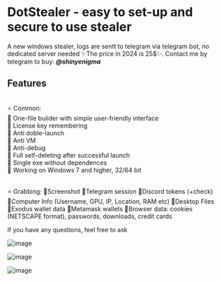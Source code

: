 # DotStealer - easy to set-up and secure to use stealer
A new windows stealer, logs are sentt to telegram via telegram bot, no dedicated server needed ✨The price in 2024 is 25$✨. Contact me by telegram to buy: <em>**@shinyenigma**</em>
## Features
<br />⭐️ Common:
<br />🔹 One-file builder with simple user-friendly interface
<br />🔹 License key remembering
<br />🔹 Anti doble-launch
<br />🔹 Anti VM
<br />🔹 Anti-debug
<br />🔹 Full self-deleting after successful launch
<br />🔹 Single exe without dependences
<br />🔹 Working on Windows 7 and higher, 32/64 bit


<br />⭐️ Grabbing:
💠Screenshot
💠Telegram session
💠Discord tokens (+check)
💠Computer Info (Username, GPU, IP, Location, RAM etc)
💠Desktop Files
💠Exodus wallet data
💠Metamask wallets
💠Browser data: cookies (NETSCAPE format), passwords, downloads, credit cards

If you have any questions, feel free to ask

![image](https://github.com/Shinyenigma/DotStealer/assets/113016710/abb99443-f405-4a41-9a97-7b06d054a7ba)

![image](https://github.com/Shinyenigma/DotStealer/assets/113016710/a248712b-a161-44af-af59-f480fbff298d)

![image](https://github.com/Shinyenigma/DotStealer/assets/113016710/ed1c3d4b-b473-4498-8c94-a48784f2716e)




